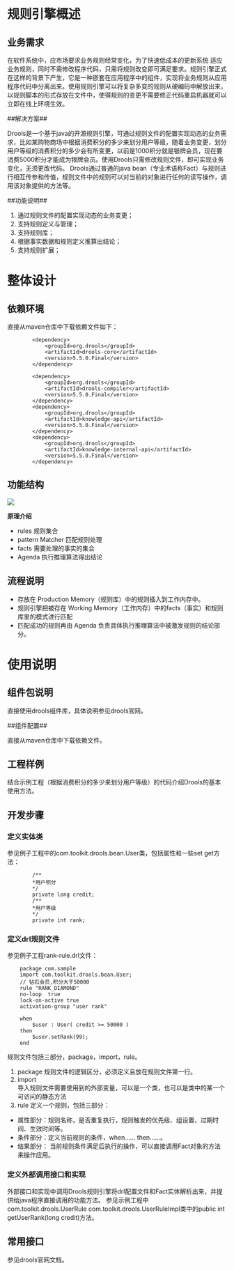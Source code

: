 # 规则引擎概述 #

## 业务需求 ##

在软件系统中，应市场要求业务规则经常变化，为了快速低成本的更新系统
适应业务规则，同时不需修改程序代码，只需将规则改变即可满足要求。规则引擎正式在这样的背景下产生，它是一种嵌套在应用程序中的组件，实现将业务规则从应用程序代码中分离出来。使用规则引擎可以将复杂多变的规则从硬编码中解放出来，以规则脚本的形式存放在文件中，使得规则的变更不需要修正代码重启机器就可以立即在线上环境生效。

##解决方案##

Drools是一个基于java的开源规则引擎，可通过规则文件的配置实现动态的业务需求，比如某购物商场中根据消费积分的多少来划分用户等级，随着业务变更，划分用户等级的消费积分的多少会有所变更，以前是1000积分就是银牌会员，现在要消费5000积分才能成为银牌会员。使用Drools只需修改规则文件，即可实现业务变化，无须更改代码。
Drools通过普通的java bean（专业术语称Fact）与规则进行相互传参和传值，规则文件中的规则可以对当前的对象进行任何的读写操作，调用该对象提供的方法等。

##功能说明##

1.	通过规则文件的配置实现动态的业务变更；
2.	支持规则定义与管理；
3.	支持规则库；
4.	根据事实数据和规则定义推算出结论；
6.	支持规则扩展；

# 整体设计 #

## 依赖环境 ##

直接从maven仓库中下载依赖文件如下：
```
		<dependency>
			<groupId>org.drools</groupId>
			<artifactId>drools-core</artifactId>
			<version>5.5.0.Final</version>
		</dependency>

		<dependency>
			<groupId>org.drools</groupId>
			<artifactId>drools-compiler</artifactId>
			<version>5.5.0.Final</version>
		</dependency>
		<dependency>
			<groupId>org.drools</groupId>
			<artifactId>knowledge-api</artifactId>
			<version>5.5.0.Final</version>
		</dependency>
		<dependency>
			<groupId>org.drools</groupId>
			<artifactId>knowledge-internal-api</artifactId>
			<version>5.5.0.Final</version>
		</dependency>
```

## 功能结构 ##

![](./images/drools.jpg)

**原理介绍**

- rules 规则集合
- pattern Matcher 匹配规则处理
- facts 需要处理的事实的集合
- Agenda 执行推理算法得出结论

## 流程说明 ##

- 存放在 Production Memory（规则库）中的规则插入到工作内存中。
- 规则引擎把被存在 Working Memory（工作内存）中的facts（事实）和规则库里的模式进行匹配
- 匹配成功的规则再由 Agenda 负责具体执行推理算法中被激发规则的结论部分。

# 使用说明 #

## 组件包说明 ##

直接使用drools组件库，具体说明参见drools官网。

##组件配置##

直接从maven仓库中下载依赖文件。

## 工程样例 ##

结合示例工程（根据消费积分的多少来划分用户等级）的代码介绍Drools的基本使用方法。

## 开发步骤 ##

### 定义实体类 ###

参见例子工程中的com.toolkit.drools.bean.User类，包括属性和一些set get方法：
```
		/** 
		*用户积分
	 	*/
		private long credit;
		/**
		*用户等级
	 	*/
		private int rank;
```

### 定义drl规则文件 ###

参见例子工程rank-rule.drl文件：
```
	package com.sample
	import com.toolkit.drools.bean.User;
	// 钻石会员,积分大于50000
	rule "RANK_DIAMOND"
	no-loop  true
	lock-on-active true
	activation-group "user rank"
	
    when
        $user : User( credit >= 50000 ) 
    then
		$user.setRank(99);	
	end
```

规则文件包括三部分，package，import，rule。

1. package 
规则文件的逻辑区分，必须定义且放在规则文件第一行。
2. import  
导入规则文件需要使用到的外部变量，可以是一个类，也可以是类中的某一个可访问的静态方法 	
3. rule
定义一个规则，包括三部分：  
 - 属性部分：规则名称，是否重复执行，规则触发的优先级、组设置，过期时间、生效时间等。
 - 条件部分：定义当前规则的条件，when...... then......。
 - 结果部分： 当前规则条件满足后执行的操作，可以直接调用Fact对象的方法来操作应用。
 
### 定义外部调用接口和实现 ###

外部接口和实现中调用Drools规则引擎将drl配置文件和Fact实体解析出来，并提供给java程序直接调用的功能方法。
参见示例工程中
com.toolkit.drools.UserRule
com.toolkit.drools.UserRuleImpl类中的public int getUserRank(long credit)方法。

## 常用接口 ##

参见drools官网文档。

  
